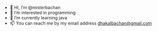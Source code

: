 - 👋 Hi, I’m @misterbachan
- 👀 I’m interested in programming
- 🌱 I’m currently learning java
- 📫 You can reach me by my email address dhakalbachan@gmail.com

<!---
misterbachan/misterbachan is a ✨ special ✨ repository because its `README.md` (this file) appears on your GitHub profile.
You can click the Preview link to take a look at your changes.
--->
